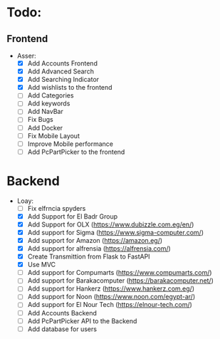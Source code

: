 # Todo:
## Frontend
  - Asser:
    - [X] Add Accounts Frontend
    - [X] Add Advanced Search
    - [X] Add Searching Indicator
    - [X] Add wishlists to the frontend
    - [ ] Add Categories
    - [ ] Add keywords
    - [ ] Add NavBar
    - [ ] Fix Bugs
    - [ ] Add Docker
    - [ ] Fix Mobile Layout
    - [ ] Improve Mobile performance
    - [ ] Add PcPartPicker to the frontend
# Backend
  - Loay:
    - [ ] Fix elfrncia spyders
    - [X] Add Support for El Badr Group
    - [X] Add Support for OLX (https://www.dubizzle.com.eg/en/)
    - [X] Add support for Sigma (https://www.sigma-computer.com/)
    - [X] Add support for Amazon (https://amazon.eg/)
    - [X] Add support for alfrensia (https://alfrensia.com/)
    - [X] Create Transmittion from Flask to FastAPI
    - [X] Use MVC
    - [ ] Add support for Compumarts (https://www.compumarts.com/)
    - [ ] Add support for Barakacomputer (https://barakacomputer.net/)
    - [ ] Add support for Hankerz (https://www.hankerz.com.eg/)
    - [ ] Add support for Noon (https://www.noon.com/egypt-ar/)
    - [ ] Add support for El Nour Tech (https://elnour-tech.com/)
    - [ ] Add Accounts Backend
    - [ ] Add PcPartPicker API to the Backend
    - [ ] Add database for users
